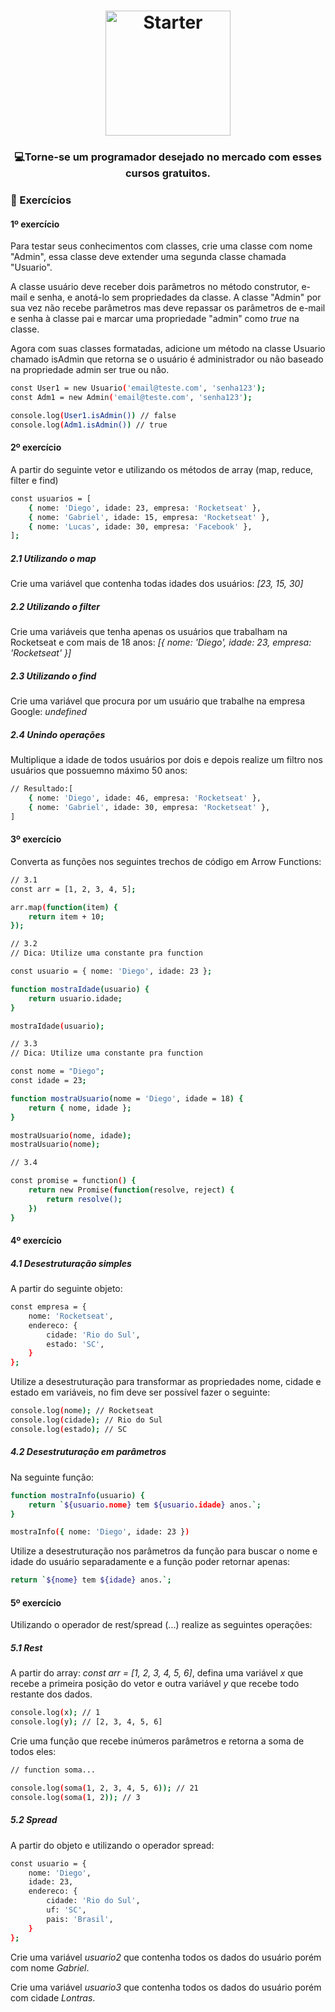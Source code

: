 <h1 align="center">
    <img alt="Starter" src="https://blog.ida.cl/wp-content/uploads/sites/5/2016/06/ecmas6_2.png"  widht="200px" height="200px" />
</h1>

<h3 align="center">
  💻<strong>Torne-se um programador desejado</strong> no mercado com esses cursos gratuitos.
</h3>
 
### :hammer: Exercícios

#### 1º exercício

Para testar seus conhecimentos com classes, crie uma classe com nome "Admin", essa classe deve extender uma segunda classe chamada "Usuario".

A classe usuário deve receber dois parâmetros no método construtor, e-mail e senha, e anotá-lo sem propriedades da classe. 
A classe "Admin" por sua vez não recebe parâmetros mas deve repassar os parâmetros de e-mail e senha à classe pai e marcar uma propriedade "admin" como *true* na                   classe.

Agora com suas classes formatadas, adicione um método na classe Usuario chamado isAdmin que retorna se o usuário é administrador ou não baseado na propriedade admin ser true ou não.

```bash
const User1 = new Usuario('email@teste.com', 'senha123');
const Adm1 = new Admin('email@teste.com', 'senha123');

console.log(User1.isAdmin()) // false
console.log(Adm1.isAdmin()) // true
```

#### 2º exercício

A partir do seguinte vetor e utilizando os métodos de array (map, reduce, filter e find)

```bash
const usuarios = [  
    { nome: 'Diego', idade: 23, empresa: 'Rocketseat' },  
    { nome: 'Gabriel', idade: 15, empresa: 'Rocketseat' },  
    { nome: 'Lucas', idade: 30, empresa: 'Facebook' },
];
```

##### 2.1 Utilizando o *map*

Crie uma variável que contenha todas idades dos usuários: *[23, 15, 30]*

##### 2.2 Utilizando o *filter*

Crie uma variáveis que tenha apenas os usuários que trabalham na Rocketseat e com mais de 18 anos: *[{ nome: 'Diego', idade: 23, empresa: 'Rocketseat' }]*

##### 2.3 Utilizando o *find*

Crie uma variável que procura por um usuário que trabalhe na empresa Google: *undefined*

##### 2.4 Unindo operações

Multiplique a idade de todos usuários por dois e depois realize um filtro nos usuários que possuemno máximo 50 anos:

```bash
// Resultado:[  
    { nome: 'Diego', idade: 46, empresa: 'Rocketseat' },  
    { nome: 'Gabriel', idade: 30, empresa: 'Rocketseat' },
]
```

#### 3º exercício

Converta as funções nos seguintes trechos de código em Arrow Functions:

```bash
// 3.1
const arr = [1, 2, 3, 4, 5];

arr.map(function(item) { 
    return item + 10;
});
```

```bash
// 3.2
// Dica: Utilize uma constante pra function

const usuario = { nome: 'Diego', idade: 23 };

function mostraIdade(usuario) {  
    return usuario.idade;
}

mostraIdade(usuario);
```

```bash
// 3.3
// Dica: Utilize uma constante pra function

const nome = "Diego";
const idade = 23;

function mostraUsuario(nome = 'Diego', idade = 18) {  
    return { nome, idade };
}

mostraUsuario(nome, idade);
mostraUsuario(nome);
```

```bash
// 3.4

const promise = function() {  
    return new Promise(function(resolve, reject) {
        return resolve();  
    })
}
```

#### 4º exercício

##### 4.1 Desestruturação simples

A partir do seguinte objeto:

```bash
const empresa = {  
    nome: 'Rocketseat',  
    endereco: {    
        cidade: 'Rio do Sul',    
        estado: 'SC',  
    }
};
```

Utilize a desestruturação para transformar as propriedades nome, cidade e estado em variáveis, no fim deve ser possível fazer o seguinte:

```bash
console.log(nome); // Rocketseat
console.log(cidade); // Rio do Sul
console.log(estado); // SC
```

##### 4.2 Desestruturação em parâmetros

Na seguinte função:

```bash
function mostraInfo(usuario) {  
    return `${usuario.nome} tem ${usuario.idade} anos.`;
}

mostraInfo({ nome: 'Diego', idade: 23 })
```

Utilize a desestruturação nos parâmetros da função para buscar o nome e idade do usuário separadamente e a função poder retornar apenas:

```bash
return `${nome} tem ${idade} anos.`;
```

#### 5º exercício 

Utilizando o operador de rest/spread (...) realize as seguintes operações:

##### 5.1 Rest

A partir do array: *const arr = [1, 2, 3, 4, 5, 6]*, defina uma variável *x* que recebe a primeira posição do vetor e outra variável *y* que recebe todo restante dos dados.

```bash
console.log(x); // 1
console.log(y); // [2, 3, 4, 5, 6]
```

Crie uma função que recebe inúmeros parâmetros e retorna a soma de todos eles:

```bash
// function soma...

console.log(soma(1, 2, 3, 4, 5, 6)); // 21
console.log(soma(1, 2)); // 3
```


##### 5.2 Spread

A partir do objeto e utilizando o operador spread:

```bash
const usuario = { 
    nome: 'Diego',  
    idade: 23,  
    endereco: {   
        cidade: 'Rio do Sul',    
        uf: 'SC',    
        pais: 'Brasil',  
    }
};
```

Crie uma variável *usuario2* que contenha todos os dados do usuário porém com nome *Gabriel*.

Crie uma variável *usuario3* que contenha todos os dados do usuário porém com cidade *Lontras*.

